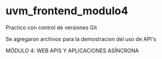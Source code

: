 # uvm_frontend_modulo4

Practico con control de versiones Git

Se agregaron archivos para la demostracion del uso de API's

MÓDULO 4: WEB APIS Y APLICACIONES ASÍNCRONA
